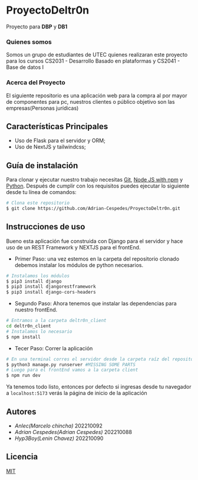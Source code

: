 # ProyectoDeltr0n

Proyecto para **DBP** y **DB1**

### Quienes somos

Somos un grupo de estudiantes de UTEC quienes realizaran este proyecto para los cursos
CS2031 - Desarrollo Basado en plataformas y CS2041 - Base de datos I

### Acerca del Proyecto

El siguiente repositorio es una aplicación web para la compra al por mayor de componentes para pc, nuestros clientes o público objetivo son las empresas(Personas jurídicas)

## Características Principales

- Uso de Flask para el servidor y ORM;
- Uso de NextJS y tailwindcss;

## Guía de instalación

Para clonar y ejecutar nuestro trabajo necesitas [Git](https://git-scm.com), [Node JS with npm](https://nodejs.org/es/download) y [Python](https://www.python.org/downloads/). Después de cumplir con los requisitos puedes ejecutar lo siguiente desde tu línea de comandos:

```bash
# Clona este repositorio
$ git clone https://github.com/Adrian-Cespedes/ProyectoDeltr0n.git
```

## Instrucciones de uso

Bueno esta aplicación fue construida con Django para el servidor y hace uso de un REST Framework y NEXTJS para el frontEnd.

- Primer Paso: una vez estemos en la carpeta del repositorio clonado debemos instalar los módulos de python necesarios.

```bash
# Instalamos los módulos
$ pip3 install django
$ pip3 install djangorestframework
$ pip3 install django-cors-headers
```

- Segundo Paso: Ahora tenemos que instalar las dependencias para nuestro frontEnd.

```bash
# Entramos a la carpeta deltr0n_client
cd deltr0n_client
# Instalamos lo necesario
$ npm install
```

- Tecer Paso: Correr la aplicación

```bash
# En una terminal corres el servidor desde la carpeta raíz del repositorio
$ python3 manage.py runserver #MISSING SOME PARTS
# Luego para el frontEnd vamos a la carpeta client
$ npm run dev
```

Ya tenemos todo listo, entonces por defecto si ingresas desde tu navegador a `localhost:5173` verás la página de inicio de la aplicación

## Autores

- _Anlec(Marcelo chincha)_ 202210092
- _Adrian Cespedes(Adrian Cespedes)_ 202210088
- _Hyp3Boy(Lenin Chavez)_ 202210090

## Licencia

[MIT](https://choosealicense.com/licenses/mit/)
